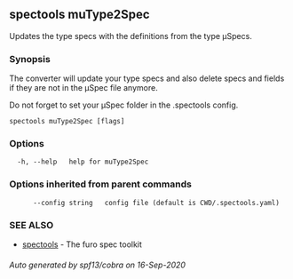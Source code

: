 ## spectools muType2Spec

Updates the type specs with the definitions from the type µSpecs.

### Synopsis

The converter will update your type specs and also delete specs and fields if they are not in the µSpec file anymore.

Do not forget to set your µSpec folder in the .spectools config.

```
spectools muType2Spec [flags]
```

### Options

```
  -h, --help   help for muType2Spec
```

### Options inherited from parent commands

```
      --config string   config file (default is CWD/.spectools.yaml)
```

### SEE ALSO

* [spectools](spectools.md)	 - The furo spec toolkit

###### Auto generated by spf13/cobra on 16-Sep-2020
